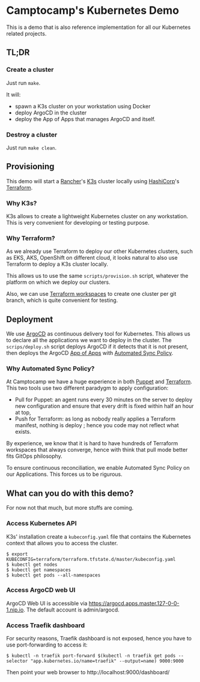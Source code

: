 Camptocamp's Kubernetes Demo
============================

This is a demo that is also reference implementation for all our Kubernetes related projects.

TL;DR
-----

### Create a cluster

Just run `make`.

It will:
- spawn a K3s cluster on your workstation using Docker
- deploy ArgoCD in the cluster
- deploy the App of Apps that manages ArgoCD and itself.

### Destroy a cluster

Just run `make clean`.

Provisioning
------------

This demo will start a [Rancher](https://www.rancher.com)'s [K3s](https://github.com/rancher/k3s) cluster locally using [HashiCorp](https://www.hashicorp.com/)'s [Terraform](https://www.terraform.io/).

### Why K3s?

K3s allows to create a lightweight Kubernetes cluster on any workstation.
This is very convenient for developing or testing purpose.

### Why Terraform?

As we already use Terraform to deploy our other Kubernetes clusters, such as EKS, AKS, OpenShift on different cloud, it looks natural to also use Terraform to deploy a K3s cluster locally.

This allows us to use the same `scripts/provision.sh` script, whatever the platform on which we deploy our clusters.

Also, we can use [Terraform workspaces](https://www.terraform.io/docs/state/workspaces.html) to create one cluster per git branch, which is quite convenient for testing.

Deployment
----------

We use [ArgoCD](https://argoproj.github.io/argo-cd/) as continuous delivery tool for Kubernetes.
This allows us to declare all the applications we want to deploy in the cluster.
The `scrips/deploy.sh` script deploys ArgoCD if it detects that it is not present, then deploys the ArgoCD [App of Apps](https://argoproj.github.io/argo-cd/operator-manual/declarative-setup/#app-of-apps) with [Automated Sync Policy](https://argoproj.github.io/argo-cd/user-guide/auto_sync/).

### Why Automated Sync Policy?

At Camptocamp we have a huge experience in both [Puppet](https://puppet.com/) and [Terraform](https://www.terraform.io/).
This two tools use two different paradygm to apply configuration:
- Pull for Puppet: an agent runs every 30 minutes on the server to deploy new configuration and ensure that every drift is fixed within half an hour at top,
- Push for Terraform: as long as nobody really applies a Terraform manifest, nothing is deploy ; hence you code may not reflect what exists.

By experience, we know that it is hard to have hundreds of Terraform workspaces that always converge, hence with think that pull mode better fits GitOps philosophy.

To ensure continuous reconciliation, we enable Automated Sync Policy on our Applications. This forces us to be rigurous.

What can you do with this demo?
-------------------------------

For now not that much, but more stuffs are coming.

### Access Kubernetes API

K3s' installation create a `kubeconfig.yaml` file that contains the Kubernetes context that allows you to access the cluster.

```shell
$ export KUBECONFIG=terraform/terraform.tfstate.d/master/kubeconfig.yaml
$ kubectl get nodes
$ kubectl get namespaces
$ kubectl get pods --all-namespaces
```

### Access ArgoCD web UI

ArgoCD Web UI is accessible via https://argocd.apps.master.127-0-0-1.nip.io.
The default account is admin/argocd.

### Access Traefik dashboard

For security reasons, Traefik dashboard is not exposed, hence you have to use port-forwarding to access it:

```shell
$ kubectl -n traefik port-forward $(kubectl -n traefik get pods --selector "app.kubernetes.io/name=traefik" --output=name) 9000:9000
```

Then point your web browser to http://localhost:9000/dashboard/
